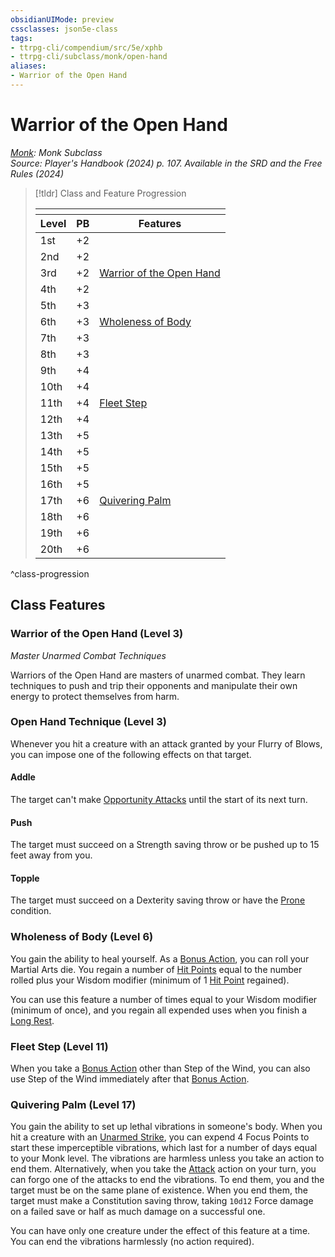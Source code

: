 ```yaml
---
obsidianUIMode: preview
cssclasses: json5e-class
tags:
- ttrpg-cli/compendium/src/5e/xphb
- ttrpg-cli/subclass/monk/open-hand
aliases:
- Warrior of the Open Hand
---
```

# Warrior of the Open Hand
*[Monk](./monk-xphb.md): Monk Subclass*  
*Source: Player's Handbook (2024) p. 107. Available in the <span title='Systems Reference Document (5.2)'>SRD</span> and the Free Rules (2024)*  

> [!tldr] Class and Feature Progression
> 
> <table class="class-progression">
> <thead>
> <tr><th colspan='3'></th></tr>
> <tr class="class-progression"><th class"level">Level</th><th class"pb">PB</th><th class"feature">Features</th></tr>
> </thead><tbody>
> <tr class="class-progression"><td class"level">1st</td><td class"pb">+2</td><td class"feature"></td></tr>
> <tr class="class-progression"><td class"level">2nd</td><td class"pb">+2</td><td class"feature"></td></tr>
> <tr class="class-progression"><td class"level">3rd</td><td class"pb">+2</td><td class"feature"><a href='#Warrior of the Open Hand (Level 3)' class='internal-link'>Warrior of the Open Hand</a></td></tr>
> <tr class="class-progression"><td class"level">4th</td><td class"pb">+2</td><td class"feature"></td></tr>
> <tr class="class-progression"><td class"level">5th</td><td class"pb">+3</td><td class"feature"></td></tr>
> <tr class="class-progression"><td class"level">6th</td><td class"pb">+3</td><td class"feature"><a href='#Wholeness of Body (Level 6)' class='internal-link'>Wholeness of Body</a></td></tr>
> <tr class="class-progression"><td class"level">7th</td><td class"pb">+3</td><td class"feature"></td></tr>
> <tr class="class-progression"><td class"level">8th</td><td class"pb">+3</td><td class"feature"></td></tr>
> <tr class="class-progression"><td class"level">9th</td><td class"pb">+4</td><td class"feature"></td></tr>
> <tr class="class-progression"><td class"level">10th</td><td class"pb">+4</td><td class"feature"></td></tr>
> <tr class="class-progression"><td class"level">11th</td><td class"pb">+4</td><td class"feature"><a href='#Fleet Step (Level 11)' class='internal-link'>Fleet Step</a></td></tr>
> <tr class="class-progression"><td class"level">12th</td><td class"pb">+4</td><td class"feature"></td></tr>
> <tr class="class-progression"><td class"level">13th</td><td class"pb">+5</td><td class"feature"></td></tr>
> <tr class="class-progression"><td class"level">14th</td><td class"pb">+5</td><td class"feature"></td></tr>
> <tr class="class-progression"><td class"level">15th</td><td class"pb">+5</td><td class"feature"></td></tr>
> <tr class="class-progression"><td class"level">16th</td><td class"pb">+5</td><td class"feature"></td></tr>
> <tr class="class-progression"><td class"level">17th</td><td class"pb">+6</td><td class"feature"><a href='#Quivering Palm (Level 17)' class='internal-link'>Quivering Palm</a></td></tr>
> <tr class="class-progression"><td class"level">18th</td><td class"pb">+6</td><td class"feature"></td></tr>
> <tr class="class-progression"><td class"level">19th</td><td class"pb">+6</td><td class"feature"></td></tr>
> <tr class="class-progression"><td class"level">20th</td><td class"pb">+6</td><td class"feature"></td></tr>
> </tbody></table>

^class-progression


## Class Features

### Warrior of the Open Hand (Level 3)

*Master Unarmed Combat Techniques*

Warriors of the Open Hand are masters of unarmed combat. They learn techniques to push and trip their opponents and manipulate their own energy to protect themselves from harm.

### Open Hand Technique (Level 3)

Whenever you hit a creature with an attack granted by your Flurry of Blows, you can impose one of the following effects on that target.

#### Addle

The target can't make [Opportunity Attacks](Інструменти%20ДМ/CLI/rules/actions.md#Opportunity%20Attack) until the start of its next turn.

#### Push

The target must succeed on a Strength saving throw or be pushed up to 15 feet away from you.

#### Topple

The target must succeed on a Dexterity saving throw or have the [Prone](Інструменти%20ДМ/CLI/rules/conditions.md#Prone) condition.

### Wholeness of Body (Level 6)

You gain the ability to heal yourself. As a [Bonus Action](Інструменти%20ДМ/CLI/rules/variant-rules/bonus-action-xphb.md), you can roll your Martial Arts die. You regain a number of [Hit Points](Інструменти%20ДМ/CLI/rules/variant-rules/hit-points-xphb.md) equal to the number rolled plus your Wisdom modifier (minimum of 1 [Hit Point](Інструменти%20ДМ/CLI/rules/variant-rules/hit-points-xphb.md) regained).

You can use this feature a number of times equal to your Wisdom modifier (minimum of once), and you regain all expended uses when you finish a [Long Rest](Інструменти%20ДМ/CLI/rules/variant-rules/long-rest-xphb.md).

### Fleet Step (Level 11)

When you take a [Bonus Action](Інструменти%20ДМ/CLI/rules/variant-rules/bonus-action-xphb.md) other than Step of the Wind, you can also use Step of the Wind immediately after that [Bonus Action](Інструменти%20ДМ/CLI/rules/variant-rules/bonus-action-xphb.md).

### Quivering Palm (Level 17)

You gain the ability to set up lethal vibrations in someone's body. When you hit a creature with an [Unarmed Strike](Інструменти%20ДМ/CLI/rules/variant-rules/unarmed-strike-xphb.md), you can expend 4 Focus Points to start these imperceptible vibrations, which last for a number of days equal to your Monk level. The vibrations are harmless unless you take an action to end them. Alternatively, when you take the [Attack](Інструменти%20ДМ/CLI/rules/actions.md#Attack) action on your turn, you can forgo one of the attacks to end the vibrations. To end them, you and the target must be on the same plane of existence. When you end them, the target must make a Constitution saving throw, taking `10d12` Force damage on a failed save or half as much damage on a successful one.

You can have only one creature under the effect of this feature at a time. You can end the vibrations harmlessly (no action required).